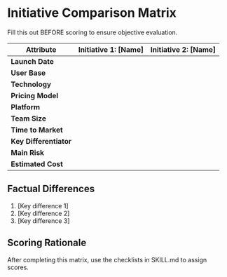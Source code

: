 # Initiative Comparison Matrix

Fill this out BEFORE scoring to ensure objective evaluation.

| Attribute | Initiative 1: [Name] | Initiative 2: [Name] |
|-----------|---------------------|---------------------|
| **Launch Date** | | |
| **User Base** | | |
| **Technology** | | |
| **Pricing Model** | | |
| **Platform** | | |
| **Team Size** | | |
| **Time to Market** | | |
| **Key Differentiator** | | |
| **Main Risk** | | |
| **Estimated Cost** | | |

## Factual Differences

1. [Key difference 1]
2. [Key difference 2]
3. [Key difference 3]

## Scoring Rationale

After completing this matrix, use the checklists in SKILL.md to assign scores.
